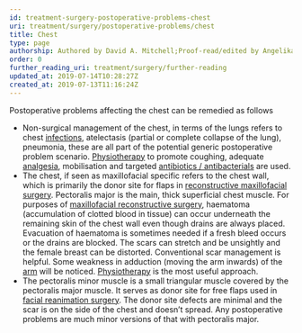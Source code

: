 ```yaml
---
id: treatment-surgery-postoperative-problems-chest
uri: treatment/surgery/postoperative-problems/chest
title: Chest
type: page
authorship: Authored by David A. Mitchell;Proof-read/edited by Angelika Sebald
order: 0
further_reading_uri: treatment/surgery/further-reading
updated_at: 2019-07-14T10:28:27Z
created_at: 2019-07-13T11:16:24Z
---
```


<p>Postoperative problems affecting the chest can be remedied as
    follows</p>
<ul>
    <li>Non-surgical management of the chest, in terms of the lungs
        refers to chest <a href="/diagnosis/a-z/infection">infections</a>,
        atelectasis (partial or complete collapse of the lung),
        pneumonia, these are all part of the potential generic
        postoperative problem scenario. <a href="/help/physiotherapy">Physiotherapy</a>        to promote coughing, adequate <a href="/treatment/other/medication/pain/detailed">analgesia</a>,
        mobilisation and targeted <a href="/treatment/other/medication/infection/detailed">antibiotics / antibacterials</a>        are used.</li>
    <li>The chest, if seen as maxillofacial specific refers to the
        chest wall, which is primarily the donor site for flaps
        in <a href="/treatment/surgery/reconstruction">reconstructive maxillofacial surgery</a>.
        Pectoralis major is the main, thick superficial chest
        muscle. For purposes of <a href="/treatment/surgery/reconstruction">maxillofacial reconstructive surgery</a>,
        haematoma (accumulation of clotted blood in tissue) can
        occur underneath the remaining skin of the chest wall
        even though drains are always placed. Evacuation of haematoma
        is sometimes needed if a fresh bleed occurs or the drains
        are blocked. The scars can stretch and be unsightly and
        the female breast can be distorted. Conventional scar
        management is helpful. Some weakness in adduction (moving
        the arm inwards) of the <a href="/diagnosis/a-z/postoperative-problems/upper-arm">arm</a>        will be noticed. <a href="/help/physiotherapy">Physiotherapy</a>        is the most useful approach.</li>
    <li>The pectoralis minor muscle is a small triangular muscle
        covered by the pectoralis major muscle. It serves as
        donor site for free flaps used in <a href="/treatment/surgery/reconstruction">facial reanimation surgery</a>.
        The donor site defects are minimal and the scar is on
        the side of the chest and doesn’t spread. Any postoperative
        problems are much minor versions of that with pectoralis
        major.</li>
</ul>
